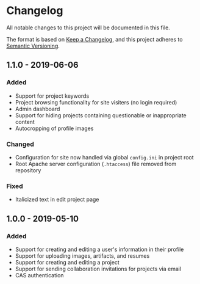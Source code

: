 # Changelog
All notable changes to this project will be documented in this file.

The format is based on [Keep a Changelog](https://keepachangelog.com/en/1.0.0/),
and this project adheres to [Semantic Versioning](https://semver.org/spec/v2.0.0.html).

## 1.1.0 - 2019-06-06
### Added
- Support for project keywords
- Project browsing functionality for site visiters (no login required)
- Admin dashboard
- Support for hiding projects containing questionable or inappropriate content
- Autocropping of profile images

### Changed
- Configuration for site now handled via global `config.ini` in project root
- Root Apache server configuration (`.htaccess`) file removed from repository

### Fixed
- Italicized text in edit project page

## 1.0.0 - 2019-05-10
### Added
- Support for creating and editing a user's information in their profile
- Support for uploading images, artifacts, and resumes
- Support for creating and editing a project
- Support for sending collaboration invitations for projects via email
- CAS authentication